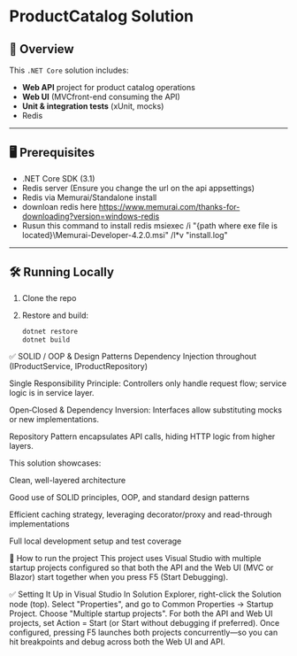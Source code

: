 # ProductCatalog Solution

## 🚀 Overview

This `.NET Core` solution includes:
- **Web API** project for product catalog operations
- **Web UI** (MVCfront-end consuming the API)
- **Unit & integration tests** (xUnit, mocks)
- Redis 

---

## 🖥️ Prerequisites

- .NET Core SDK (3.1)
- Redis server (Ensure you change the url on the api appsettings)
- Redis via Memurai/Standalone install
- downloan redis here https://www.memurai.com/thanks-for-downloading?version=windows-redis
- Rusun this command to install redis msiexec /i "{path where exe file is located}\Memurai-Developer-4.2.0.msi" /l*v "install.log" 

---

## 🛠️ Running Locally

1. Clone the repo 
2. Restore and build:

   ```bash
   dotnet restore
   dotnet build

   
✅ SOLID / OOP & Design Patterns
Dependency Injection throughout (IProductService, IProductRepository)

Single Responsibility Principle: Controllers only handle request flow; service logic is in service layer.

Open‑Closed & Dependency Inversion: Interfaces allow substituting mocks or new implementations.

Repository Pattern encapsulates API calls, hiding HTTP logic from higher layers.

This solution showcases:

Clean, well-layered architecture

Good use of SOLID principles, OOP, and standard design patterns

Efficient caching strategy, leveraging decorator/proxy and read-through implementations

Full local development setup and test coverage


🚀 How to run the project
This project uses Visual Studio with multiple startup projects configured so that both the API and the Web UI (MVC or Blazor) start together when you press F5 (Start Debugging).

✅ Setting It Up in Visual Studio
In Solution Explorer, right-click the Solution node (top).
Select "Properties", and go to Common Properties → Startup Project.
Choose "Multiple startup projects".
For both the API and Web UI projects, set Action = Start (or Start without debugging if preferred).
Once configured, pressing F5 launches both projects concurrently—so you can hit breakpoints and debug across both the Web UI and API.

